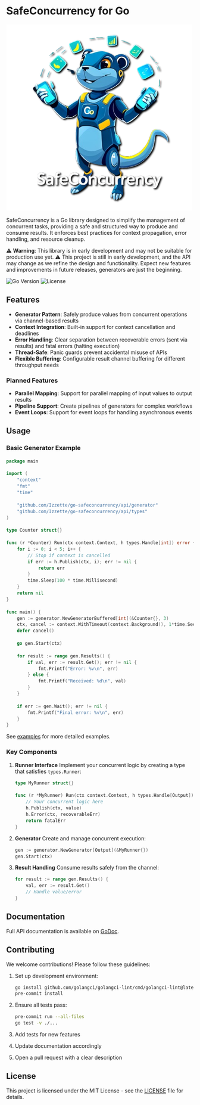 # SafeConcurrency for Go

![SafeConcurrency Logo](doc/assets/images/logo-500x500.png)

SafeConcurrency is a Go library designed to simplify the management of concurrent tasks, providing a safe and structured way to produce and consume results.
It enforces best practices for context propagation, error handling, and resource cleanup.

⚠️ **Warning**: This library is in early development and may not be suitable for production use yet. ⚠️
This project is still in early development, and the API may change as we refine the design and functionality.
Expect new features and improvements in future releases, generators are just the beginning.

![Go Version](https://img.shields.io/badge/go-1.19-blue) ![License](https://img.shields.io/badge/license-MIT-green)

## Features

- **Generator Pattern**: Safely produce values from concurrent operations via channel-based results
- **Context Integration**: Built-in support for context cancellation and deadlines
- **Error Handling**: Clear separation between recoverable errors (sent via results) and fatal errors (halting execution)
- **Thread-Safe**: Panic guards prevent accidental misuse of APIs
- **Flexible Buffering**: Configurable result channel buffering for different throughput needs

### Planned Features

- **Parallel Mapping**: Support for parallel mapping of input values to output results
- **Pipeline Support**: Create pipelines of generators for complex workflows
- **Event Loops**: Support for event loops for handling asynchronous events

## Usage

### Basic Generator Example

```go
package main

import (
	"context"
	"fmt"
	"time"

	"github.com/Izzette/go-safeconcurrency/api/generator"
	"github.com/Izzette/go-safeconcurrency/api/types"
)

type Counter struct{}

func (r *Counter) Run(ctx context.Context, h types.Handle[int]) error {
	for i := 0; i < 5; i++ {
		// Stop if context is cancelled
		if err := h.Publish(ctx, i); err != nil {
			return err
		}
		time.Sleep(100 * time.Millisecond)
	}
	return nil
}

func main() {
	gen := generator.NewGeneratorBuffered[int](&Counter{}, 3)
	ctx, cancel := context.WithTimeout(context.Background(), 1*time.Second)
	defer cancel()

	go gen.Start(ctx)

	for result := range gen.Results() {
		if val, err := result.Get(); err != nil {
			fmt.Printf("Error: %v\n", err)
		} else {
			fmt.Printf("Received: %d\n", val)
		}
	}

	if err := gen.Wait(); err != nil {
		fmt.Printf("Final error: %v\n", err)
	}
}
```

See [examples](examples) for more detailed examples.

### Key Components

1. **Runner Interface**
   Implement your concurrent logic by creating a type that satisfies `types.Runner`:
   ```go
   type MyRunner struct{}

   func (r *MyRunner) Run(ctx context.Context, h types.Handle[Output]) error {
       // Your concurrent logic here
       h.Publish(ctx, value)
       h.Error(ctx, recoverableErr)
       return fatalErr
   }
   ```

2. **Generator**
   Create and manage concurrent execution:
   ```go
   gen := generator.NewGenerator[Output](&MyRunner{})
   gen.Start(ctx)
   ```

3. **Result Handling**
   Consume results safely from the channel:
   ```go
   for result := range gen.Results() {
       val, err := result.Get()
       // Handle value/error
   }
   ```

## Documentation

Full API documentation is available on [GoDoc](https://pkg.go.dev/github.com/Izzette/go-safeconcurrency).

## Contributing

We welcome contributions! Please follow these guidelines:

1. Set up development environment:
   ```bash
   go install github.com/golangci/golangci-lint/cmd/golangci-lint@latest
   pre-commit install
   ```

2. Ensure all tests pass:
   ```bash
   pre-commit run --all-files
   go test -v ./...
   ```

3. Add tests for new features
4. Update documentation accordingly
5. Open a pull request with a clear description

## License

This project is licensed under the MIT License - see the [LICENSE](LICENSE) file for details.
